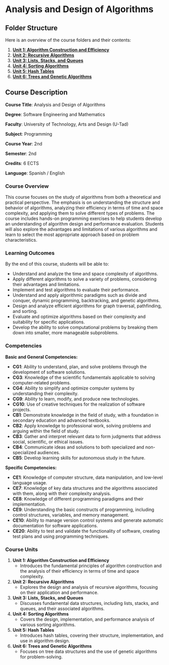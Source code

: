 # Analysis and Design of Algorithms

## **Folder Structure**

Here is an overview of the course folders and their contents:

1. [**Unit 1: Algorithm Construction and Efficiency**](Unit_1/)
2. [**Unit 2: Recursive Algorithms**](Unit_2/)
3. [**Unit 3: Lists, Stacks, and Queues**](Unit_3/)
4. [**Unit 4: Sorting Algorithms**](Unit_4/)
5. [**Unit 5: Hash Tables**](Unit_5/)
6. [**Unit 6: Trees and Genetic Algorithms**](Unit_6/)

## **Course Description**

**Course Title**: Analysis and Design of Algorithms

**Degree**: Software Engineering and Mathematics

**Faculty**: University of Technology, Arts and Design (U-Tad)

**Subject**: Programming

**Course Year**: 2nd

**Semester**: 2nd

**Credits**: 6 ECTS

**Language**: Spanish / English

### **Course Overview**

This course focuses on the study of algorithms from both a theoretical and practical perspective. The emphasis is on understanding the structure and behavior of algorithms, analyzing their efficiency in terms of time and space complexity, and applying them to solve different types of problems. The course includes hands-on programming exercises to help students develop an understanding of algorithm design and performance evaluation. Students will also explore the advantages and limitations of various algorithms and learn to select the most appropriate approach based on problem characteristics.

### **Learning Outcomes**

By the end of this course, students will be able to:

- Understand and analyze the time and space complexity of algorithms.
- Apply different algorithms to solve a variety of problems, considering their advantages and limitations.
- Implement and test algorithms to evaluate their performance.
- Understand and apply algorithmic paradigms such as divide and conquer, dynamic programming, backtracking, and genetic algorithms.
- Design and analyze efficient algorithms for graph traversal, pathfinding, and sorting.
- Evaluate and optimize algorithms based on their complexity and suitability for specific applications.
- Develop the ability to solve computational problems by breaking them down into smaller, more manageable subproblems.

### **Competencies**

**Basic and General Competencies:**

- **CG1**: Ability to understand, plan, and solve problems through the development of software solutions.
- **CG3**: Knowledge of the scientific fundamentals applicable to solving computer-related problems.
- **CG4**: Ability to simplify and optimize computer systems by understanding their complexity.
- **CG9**: Ability to learn, modify, and produce new technologies.
- **CG10**: Use of creative techniques for the realization of software projects.
- **CB1**: Demonstrate knowledge in the field of study, with a foundation in secondary education and advanced textbooks.
- **CB2**: Apply knowledge to professional work, solving problems and arguing within the field of study.
- **CB3**: Gather and interpret relevant data to form judgments that address social, scientific, or ethical issues.
- **CB4**: Communicate ideas and solutions to both specialized and non-specialized audiences.
- **CB5**: Develop learning skills for autonomous study in the future.

**Specific Competencies:**

- **CE1**: Knowledge of computer structure, data manipulation, and low-level language usage.
- **CE7**: Knowledge of key data structures and the algorithms associated with them, along with their complexity analysis.
- **CE8**: Knowledge of different programming paradigms and their implementation.
- **CE9**: Understanding the basic constructs of programming, including control structures, variables, and memory management.
- **CE10**: Ability to manage version control systems and generate automatic documentation for software applications.
- **CE20**: Ability to test and validate the functionality of software, creating test plans and using programming techniques.

### **Course Units**

1. **Unit 1: Algorithm Construction and Efficiency**
    - Introduces the fundamental principles of algorithm construction and the analysis of their efficiency in terms of time and space complexity.
2. **Unit 2: Recursive Algorithms**
    - Explores the design and analysis of recursive algorithms, focusing on their application and performance.
3. **Unit 3: Lists, Stacks, and Queues**
    - Discusses fundamental data structures, including lists, stacks, and queues, and their associated algorithms.
4. **Unit 4: Sorting Algorithms**
    - Covers the design, implementation, and performance analysis of various sorting algorithms.
5. **Unit 5: Hash Tables**
    - Introduces hash tables, covering their structure, implementation, and use in algorithm design.
6. **Unit 6: Trees and Genetic Algorithms**
    - Focuses on tree data structures and the use of genetic algorithms for problem-solving.